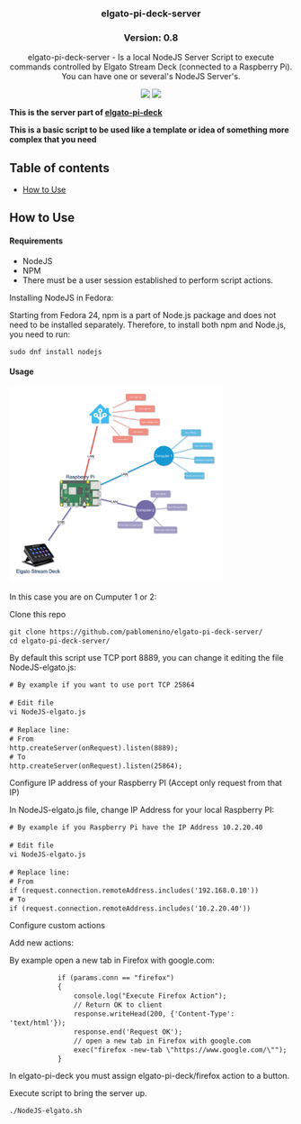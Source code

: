 <h3 align="center">elgato-pi-deck-server</h3>
<h3 align="center">Version: 0.8</h3>
<p align="center">elgato-pi-deck-server - Is a local NodeJS Server Script to execute commands controlled by Elgato Stream Deck (connected to a Raspberry Pi). You can have one or several's NodeJS Server's.</p>

<p align="center">
<a href="https://github.com/pablomenino/elgato-pi-deck-server/releases"><img src="https://img.shields.io/github/release/pablomenino/elgato-pi-deck-server.svg"></a>
<a href="./LICENSE"><img src="https://img.shields.io/github/license/pablomenino/elgato-pi-deck-server.svg"></a>
</p>

**This is the server part of [elgato-pi-deck](https://github.com/pablomenino/elgato-pi-deck/)**

**This is a basic script to be used like a template or idea of something more complex that you need**

## Table of contents

* [How to Use](#how-to-use)

## <a name="how-to-use">How to Use

#### Requirements

* NodeJS
* NPM
* There must be a user session established to perform script actions.

Installing NodeJS in Fedora:

Starting from Fedora 24, npm is a part of Node.js package and does not need to be installed separately. Therefore, to install both npm and Node.js, you need to run:

```
sudo dnf install nodejs
```

#### Usage

<a href="https://raw.githubusercontent.com/pablomenino/elgato-pi-deck-server/master/Assets/diagam.png"><img src="https://raw.githubusercontent.com/pablomenino/elgato-pi-deck-server/master/Assets/diagam.png" width="380"></a>

In this case you are on Cumputer 1 or 2:

Clone this repo

```
git clone https://github.com/pablomenino/elgato-pi-deck-server/
cd elgato-pi-deck-server/
```

By default this script use TCP port 8889, you can change it editing the file NodeJS-elgato.js:

```
# By example if you want to use port TCP 25864

# Edit file
vi NodeJS-elgato.js

# Replace line:
# From
http.createServer(onRequest).listen(8889);
# To
http.createServer(onRequest).listen(25864);
```

Configure IP address of your Raspberry PI (Accept only request from that IP)

In NodeJS-elgato.js file, change IP Address for your local Raspberry PI:

```
# By example if you Raspberry Pi have the IP Address 10.2.20.40

# Edit file
vi NodeJS-elgato.js

# Replace line:
# From
if (request.connection.remoteAddress.includes('192.168.0.10'))
# To
if (request.connection.remoteAddress.includes('10.2.20.40'))
```

Configure custom actions

Add new actions:

By example open a new tab in Firefox with google.com:

```
            if (params.conn == "firefox")
            {
                console.log("Execute Firefox Action");
                // Return OK to client
                response.writeHead(200, {'Content-Type': 'text/html'});
                response.end('Request OK');
                // open a new tab in Firefox with google.com
                exec("firefox -new-tab \"https://www.google.com/\"");
            }
```

In elgato-pi-deck you must assign elgato-pi-deck/firefox action to a button.

Execute script to bring the server up.

```
./NodeJS-elgato.sh
```
